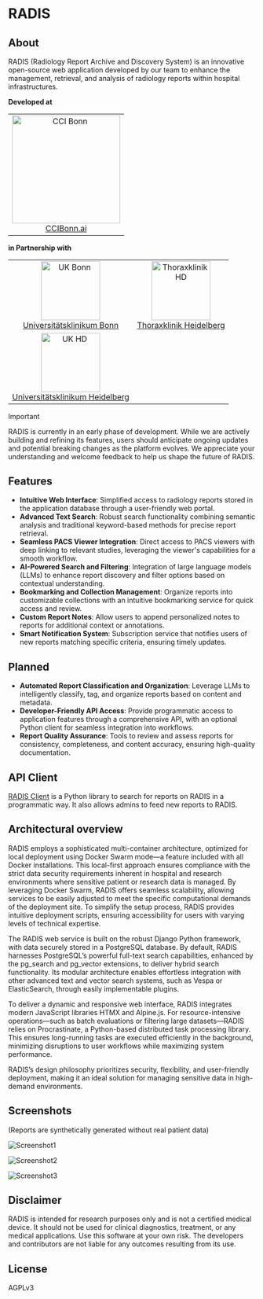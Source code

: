 # RADIS

## About

RADIS (Radiology Report Archive and Discovery System) is an innovative open-source web application developed by our team to enhance the management, retrieval, and analysis of radiology reports within hospital infrastructures.

**Developed at**
<table>
  <tr>
    <td align="center"><a href="https://ccibonn.ai/"><img src="https://github.com/user-attachments/assets/adb95263-bc24-424b-b201-c68492965ebe" width="220" alt="CCI Bonn"/><br />CCIBonn.ai</a></td>
  </tr>
</table>

**in Partnership with**
<table>
  <tr>
    
  </tr>
  <tr>
    <td align="center"><a href="https://www.ukbonn.de/"><img src="https://github.com/user-attachments/assets/97a47dc2-5e9d-4903-ad4c-e79206dfb073" height="120" width="auto" alt="UK Bonn"/><br />Universitätsklinikum Bonn</a></td>
    <td align="center"><a href="https://www.thoraxklinik-heidelberg.de/"><img src="https://github.com/user-attachments/assets/1485b4c8-0749-4a5e-9574-759a3d819d1e" height="120" width="auto" alt="Thoraxklinik HD"/><br />Thoraxklinik Heidelberg</a></td>
  </tr>
  <tr>
    <td align="center"><a href="https://www.klinikum.uni-heidelberg.de/kliniken-institute/kliniken/diagnostische-und-interventionelle-radiologie/klinik-fuer-diagnostische-und-interventionelle-radiologie/"><img src="https://github.com/user-attachments/assets/6d7c402c-aeed-45db-a9dd-aad232128ef6" height="120" width="auto" alt="UK HD"/><br />Universitätsklinikum Heidelberg</a></td>
  </tr>
</table>

> [!IMPORTANT]
> RADIS is currently in an early phase of development. While we are actively building and refining its features, users should anticipate ongoing updates and potential breaking changes as the platform evolves. We appreciate your understanding and welcome feedback to help us shape the future of RADIS.

## Features

- **Intuitive Web Interface**: Simplified access to radiology reports stored in the application database through a user-friendly web portal.
- **Advanced Text Search**: Robust search functionality combining semantic analysis and traditional keyword-based methods for precise report retrieval.
- **Seamless PACS Viewer Integration**: Direct access to PACS viewers with deep linking to relevant studies, leveraging the viewer's capabilities for a smooth workflow.
- **AI-Powered Search and Filtering**: Integration of large language models (LLMs) to enhance report discovery and filter options based on contextual understanding.
- **Bookmarking and Collection Management**: Organize reports into customizable collections with an intuitive bookmarking service for quick access and review.
- **Custom Report Notes**: Allow users to append personalized notes to reports for additional context or annotations.
- **Smart Notification System**: Subscription service that notifies users of new reports matching specific criteria, ensuring timely updates.

## Planned

- **Automated Report Classification and Organization**: Leverage LLMs to intelligently classify, tag, and organize reports based on content and metadata.
- **Developer-Friendly API Access**: Provide programmatic access to application features through a comprehensive API, with an optional Python client for seamless integration into workflows.
- **Report Quality Assurance**: Tools to review and assess reports for consistency, completeness, and content accuracy, ensuring high-quality documentation.

## API Client

[RADIS Client](https://github.com/openradx/radis-client) is a Python library to search for reports on RADIS in a programmatic way. It also allows admins to feed new reports to RADIS.

## Architectural overview

RADIS employs a sophisticated multi-container architecture, optimized for local deployment using Docker Swarm mode—a feature included with all Docker installations. This local-first approach ensures compliance with the strict data security requirements inherent in hospital and research environments where sensitive patient or research data is managed. By leveraging Docker Swarm, RADIS offers seamless scalability, allowing services to be easily adjusted to meet the specific computational demands of the deployment site. To simplify the setup process, RADIS provides intuitive deployment scripts, ensuring accessibility for users with varying levels of technical expertise.

The RADIS web service is built on the robust Django Python framework, with data securely stored in a PostgreSQL database. By default, RADIS harnesses PostgreSQL’s powerful full-text search capabilities, enhanced by the pg_search and pg_vector extensions, to deliver hybrid search functionality. Its modular architecture enables effortless integration with other advanced text and vector search systems, such as Vespa or ElasticSearch, through easily implementable plugins.

To deliver a dynamic and responsive web interface, RADIS integrates modern JavaScript libraries HTMX and Alpine.js. For resource-intensive operations—such as batch evaluations or filtering large datasets—RADIS relies on Procrastinate, a Python-based distributed task processing library. This ensures long-running tasks are executed efficiently in the background, minimizing disruptions to user workflows while maximizing system performance.

RADIS’s design philosophy prioritizes security, flexibility, and user-friendly deployment, making it an ideal solution for managing sensitive data in high-demand environments.

## Screenshots

(Reports are synthetically generated without real patient data)

![Screenshot1](https://github.com/user-attachments/assets/f4aa2574-08af-404d-9f52-07741ec970c3)

![Screenshot2](https://github.com/user-attachments/assets/285c218a-e1b2-43eb-81e6-e9385fdb64f9)

![Screenshot3](https://github.com/user-attachments/assets/92ade847-d33e-4a47-ab4f-45778ef31e47)

## Disclaimer

RADIS is intended for research purposes only and is not a certified medical device. It should not be used for clinical diagnostics, treatment, or any medical applications. Use this software at your own risk. The developers and contributors are not liable for any outcomes resulting from its use.

## License

AGPLv3
